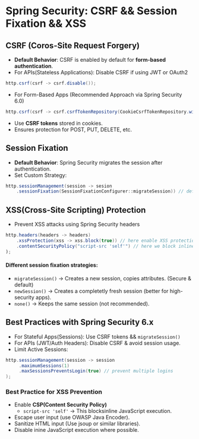 # Spring Security: CSRF && Session Fixation && XSS 

## CSRF (Coros-Site Request Forgery)
- **Default Behavior**: CSRF is enabled by default for **form-based authentication**.
- For APIs(Stateless Applications): Disable CSRF if using JWT or OAuth2

```java
http.csrf(csrf -> csrf.disable()); 
```

- For Form-Based Apps (Recommended Approach via Spring Security 6.0)
```java
http.csrf(csrf -> csrf.csrfTokenRepository(CookieCsrfTokenRepository.withHttpOnlyFalse()); 
```
- Use **CSRF tokens** stored in cookies. 
- Ensures protection for POST, PUT, DELETE, etc. 

## Session Fixation 
- **Default Behavior**: Spring Security migrates the session after authentication.
- Set Custom Strategy: 
```java 
http.sessionManagement(session -> sesion
    .sessionFixation(SessionFixationConfigurer::migrateSession)) // default
```
## XSS(Cross-Site Scripting) Protection
- Prevent XSS attacks using Spring Security headers
```java
http.headers(headers -> headers)
    .xssProtection(xss -> xss.block(true)) // here enable XSS protection 
    .contentSecurityPolicy("script-src 'self'") // here we block inline scripts
); 
```


#### Different session fixation strategies:
- `migrateSession()` -> Creates a new session, copies attributes. (Secure & default)
- `newSession()` -> Creates a completetly fresh session (better for high-security apps).
- `none()` -> Keeps the same session (not recommended).

## Best Practices with Spring Security 6.x
- For Stateful Apps(Sessions): Use CSRF tokens && `migrateSession()`
- For APIs (JWT/Auth Headers): Disable CSRF & avoid session usage. 
- Limit Active Sessions:

```java
http.sessionManagement(session -> session
     .maximumSessions(1)
     .maxSessionsPreventsLogin(true) // prevent multiple logins
); 
```


### Best Practice for XSS Prevention 
- Enable **CSP(Content Security Policy)**
  - `script-src 'self'` -> This blocksinline JavaScript execution. 
- Escape user input (use OWASP Java Encoder).
- Sanitize HTML input (Use jsoup or similar libraries).
- Disable inine JavaScript execution where possible. 
